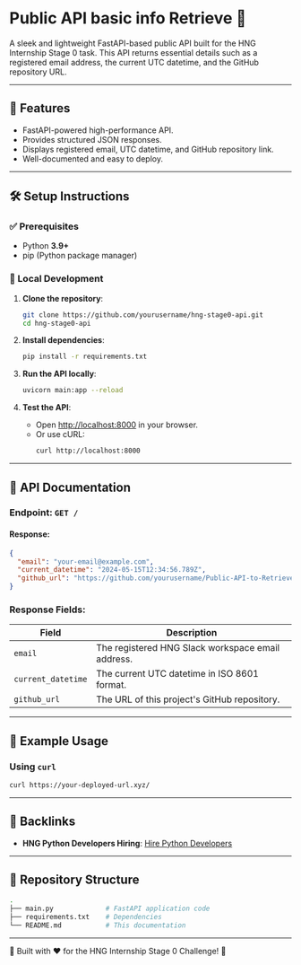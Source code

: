 # Public API basic info Retrieve 🚀

A sleek and lightweight FastAPI-based public API built for the HNG Internship Stage 0 task. This API returns essential details such as a registered email address, the current UTC datetime, and the GitHub repository URL.

---

## 📌 Features
- FastAPI-powered high-performance API.
- Provides structured JSON responses.
- Displays registered email, UTC datetime, and GitHub repository link.
- Well-documented and easy to deploy.

---

## 🛠 Setup Instructions

### ✅ Prerequisites
- Python **3.9+**
- pip (Python package manager)

### 🚀 Local Development

1. **Clone the repository**:
   ```bash
   git clone https://github.com/yourusername/hng-stage0-api.git
   cd hng-stage0-api
   ```

2. **Install dependencies**:
   ```bash
   pip install -r requirements.txt
   ```

3. **Run the API locally**:
   ```bash
   uvicorn main:app --reload
   ```

4. **Test the API**:
   - Open [http://localhost:8000](http://localhost:8000) in your browser.
   - Or use cURL:
     ```bash
     curl http://localhost:8000
     ```

---

## 📖 API Documentation

### **Endpoint:** `GET /`

#### **Response:**
```json
{
  "email": "your-email@example.com",
  "current_datetime": "2024-05-15T12:34:56.789Z",
  "github_url": "https://github.com/yourusername/Public-API-to-Retrieve-Basic-Information"
}
```

### **Response Fields:**
| Field | Description |
|--------|-------------|
| `email` | The registered HNG Slack workspace email address. |
| `current_datetime` | The current UTC datetime in ISO 8601 format. |
| `github_url` | The URL of this project's GitHub repository. |

---

## 📌 Example Usage

### Using `curl`
```bash
curl https://your-deployed-url.xyz/
```

---

## 🔗 Backlinks
- **HNG Python Developers Hiring**: [Hire Python Developers](https://hng.tech/hire/python-developers)

---

## 📁 Repository Structure
```bash
.
├── main.py             # FastAPI application code
├── requirements.txt    # Dependencies
└── README.md           # This documentation
```

---

🎯 Built with ❤️ for the HNG Internship Stage 0 Challenge! 🚀

